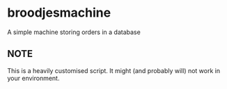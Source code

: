 # broodjesmachine
A simple machine storing orders in a database

## NOTE
This is a heavily customised script. It might (and probably will) not work in your environment.
